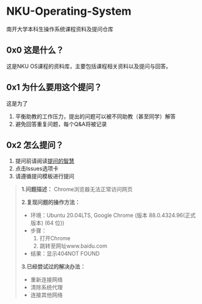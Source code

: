 # NKU-Operating-System
南开大学本科生操作系统课程资料及提问仓库

## 0x0 这是什么？

这是NKU OS课程的资料库，主要包括课程相关资料以及提问与回答。

## 0x1 为什么要用这个提问？

这是为了
1. 平衡助教的工作压力，提出的问题可以被不同助教（甚至同学）解答
2. 避免回答重复问题，每个Q&A将被记录


## 0x2 怎么提问？

1. 提问前请阅读[提问的智慧](https://github.com/ryanhanwu/How-To-Ask-Questions-The-Smart-Way/blob/main/README-zh_CN.md)
2. 点击Issues选项卡
3. 请遵循提问模板进行提问

> **1.问题描述：** Chrome浏览器无法正常访问网页
> 
> **2.复现问题的操作方法：** 
> * 环境：Ubuntu 20.04LTS, Google Chrome (版本 88.0.4324.96(正式版本) (64 位))
> * 步骤：
>   1. 打开Chrome
>   2. 跳转至网址www.baidu.com
> * 结果：显示404NOT FOUND
> 
> 
> **3.已经尝试过的解决办法：**
> * 重新连接网络
> * 清除系统代理
> * 连接其他网络
 

